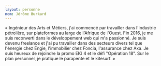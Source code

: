 ```yaml
---
layout: personne 
nom: Jérôme Burkard 
---
```


« Ingénieur des Arts et Métiers, j'ai commencé par travailler dans l'industrie pétrolière, sur plateformes au large de l'Afrique de l'Ouest. Fin 2016, je me suis reconverti dans le développement web qui m'a passionné. Je suis devenu freelance et j'ai pu travailler dans des secteurs divers tel que l'énergie chez Engie, l'immobilier chez Foncia, l'assurance chez Axa. Je suis heureux de rejoindre la promo EIG 4 et le défi "Opération 18". Sur le plan personnel, je pratique le parapente et le kitesurf. »
